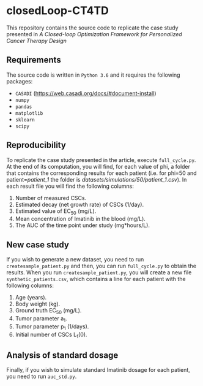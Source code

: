 # closedLoop-CT4TD
This repository contains the source code to replicate the case study presented in *A Closed-loop Optimization Framework for Personalized Cancer Therapy Design*

## Requirements
The source code is written in ```Python 3.6``` and it requires the following packages:
* `CASADI` (<https://web.casadi.org/docs/#document-install>)
* `numpy`
* `pandas`
* `matplotlib`
* `sklearn`
* `scipy`

## Reproducibility
To replicate the case study presented in the article, execute ```full_cycle.py```. At the end of its computation, you will find, for each value of phi, a folder that contains the corresponding results for each patient (i.e. for phi=50 and patient=*patient_1* the folder is *datasets/simulations/50/patient_1.csv*). 
In each result file you will find the following columns:
1. Number of measured CSCs.
1. Estimated decay (net growth rate) of CSCs (1/day).
1. Estimated value of EC<sub>50</sub> (mg/L).
1. Mean concentration of Imatinib in the blood (mg/L).
1. The AUC of the time point under study (mg*hours/L).

## New case study
If you wish to generate a new dataset, you need to run `createsample_patient.py` and then, you can run `full_cycle.py` to obtain the results. 
When you run `createsample_patient.py`, you will create a new file `synthetic_patients.csv`, which contains a line for each patient with the following columns:
1. Age (years).
1. Body weight (kg).
1. Ground truth EC<sub>50</sub> (mg/L).
1. Tumor parameter a<sub>1</sub>.
1. Tumor parameter p<sub>1</sub> (1/days).
1. Initial number of CSCs L<sub>1</sub>(0).

## Analysis of standard dosage
Finally, if you wish to simulate standard Imatinib dosage for each patient, you need to run `auc_std.py`.
